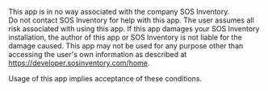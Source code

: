 This app is in no way associated with the company SOS Inventory.  
Do not contact SOS Inventory for help with this app.
The user assumes all risk associated with using this app.
If this app damages your SOS Inventory installation, the author of this app or SOS Inventory is not liable for the damage caused.
This app may not be used for any purpose other than accessing the user's own information
as described at https://developer.sosinventory.com/home.

Usage of this app implies acceptance of these conditions.